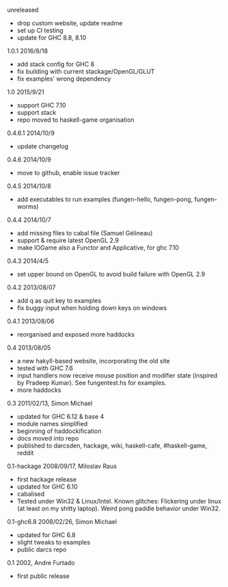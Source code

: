 unreleased

* drop custom website, update readme
* set up CI testing
* update for GHC 8.8, 8.10

1.0.1 2016/8/18

* add stack config for GHC 8
* fix building with current stackage/OpenGL/GLUT
* fix examples' wrong dependency

1.0 2015/9/21

* support GHC 7.10
* support stack
* repo moved to haskell-game organisation

0.4.6.1 2014/10/9

* update changelog

0.4.6 2014/10/9

* move to github, enable issue tracker

0.4.5 2014/10/8

* add executables to run examples (fungen-hello, fungen-pong, fungen-worms)

0.4.4 2014/10/7

* add missing files to cabal file (Samuel Gélineau)
* support & require latest OpenGL 2.9
* make IOGame also a Functor and Applicative, for ghc 7.10

0.4.3 2014/4/5

* set upper bound on OpenGL to avoid build failure with OpenGL 2.9

0.4.2 2013/08/07

* add q as quit key to examples
* fix buggy input when holding down keys on windows

0.4.1 2013/08/06

* reorganised and exposed more haddocks

0.4 2013/08/05

* a new hakyll-based website, incorporating the old site
* tested with GHC 7.6
* input handlers now receive mouse position and modifier state
  (inspired by Pradeep Kumar).  See fungentest.hs for examples.
* more haddocks

0.3 2011/02/13, Simon Michael

* updated for GHC 6.12 & base 4
* module names simplified
* beginning of haddockification
* docs moved into repo
* published to darcsden, hackage, wiki, haskell-cafe, #haskell-game, reddit

0.1-hackage 2008/09/17, Miloslav Raus

* first hackage release
* updated for GHC 6.10
* cabalised
* Tested under Win32 & Linux/Intel. Known glitches: Flickering under linux
  (at least on my shitty laptop). Weird pong paddle behavior under Win32.

0.1-ghc6.8 2008/02/26, Simon Michael

* updated for GHC 6.8
* slight tweaks to examples
* public darcs repo

0.1 2002, Andre Furtado

* first public release
